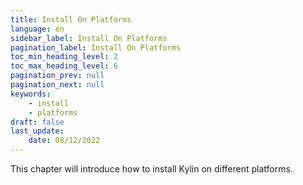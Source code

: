 ```yaml
---
title: Install On Platforms
language: en
sidebar_label: Install On Platforms
pagination_label: Install On Platforms
toc_min_heading_level: 2
toc_max_heading_level: 6
pagination_prev: null
pagination_next: null
keywords:
    - install
    - platforms
draft: false
last_update:
    date: 08/12/2022
---
```


This chapter will introduce how to install Kylin on different platforms.
